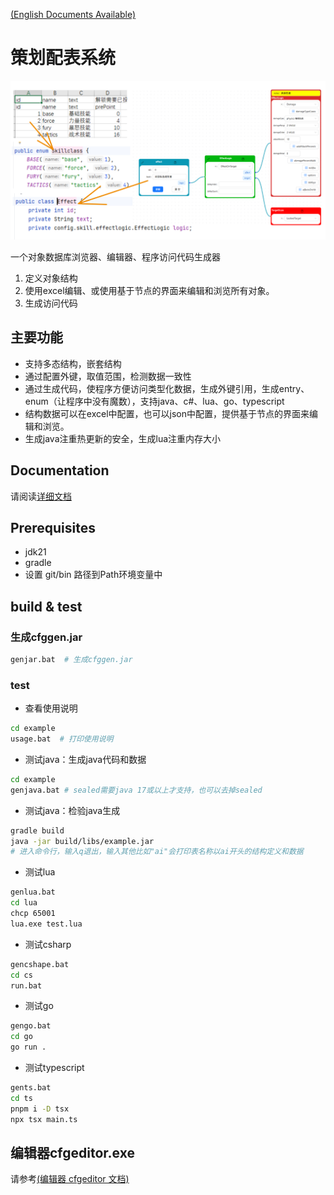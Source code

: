 [(English Documents Available)](README_EN.md)


# 策划配表系统

![intro](docs/assets/intro.png)

一个对象数据库浏览器、编辑器、程序访问代码生成器

1. 定义对象结构
2. 使用excel编辑、或使用基于节点的界面来编辑和浏览所有对象。
3. 生成访问代码


## 主要功能

* 支持多态结构，嵌套结构
* 通过配置外键，取值范围，检测数据一致性
* 通过生成代码，使程序方便访问类型化数据，生成外键引用，生成entry、enum（让程序中没有魔数），支持java、c#、lua、go、typescript
* 结构数据可以在excel中配置，也可以json中配置，提供基于节点的界面来编辑和浏览。 
* 生成java注重热更新的安全，生成lua注重内存大小

## Documentation

请阅读[详细文档](https://stallboy.github.io/cfggen)

## Prerequisites

* jdk21
* gradle
* 设置 git/bin 路径到Path环境变量中


## build & test

### 生成cfggen.jar

```bash
genjar.bat  # 生成cfggen.jar
```

### test

* 查看使用说明

```bash
cd example
usage.bat  # 打印使用说明
```

* 测试java：生成java代码和数据

```bash
cd example
genjava.bat # sealed需要java 17或以上才支持，也可以去掉sealed
```

* 测试java：检验java生成

```bash
gradle build 
java -jar build/libs/example.jar 
# 进入命令行，输入q退出，输入其他比如"ai"会打印表名称以ai开头的结构定义和数据
```

* 测试lua

```bash
genlua.bat 
cd lua
chcp 65001
lua.exe test.lua
```

* 测试csharp

```bash
gencshape.bat 
cd cs
run.bat
```
* 测试go

```bash
gengo.bat 
cd go
go run .
```

* 测试typescript

```bash
gents.bat 
cd ts
pnpm i -D tsx
npx tsx main.ts
```

## 编辑器cfgeditor.exe
请参考[(编辑器 cfgeditor 文档)](cfgeditor/README.md)
